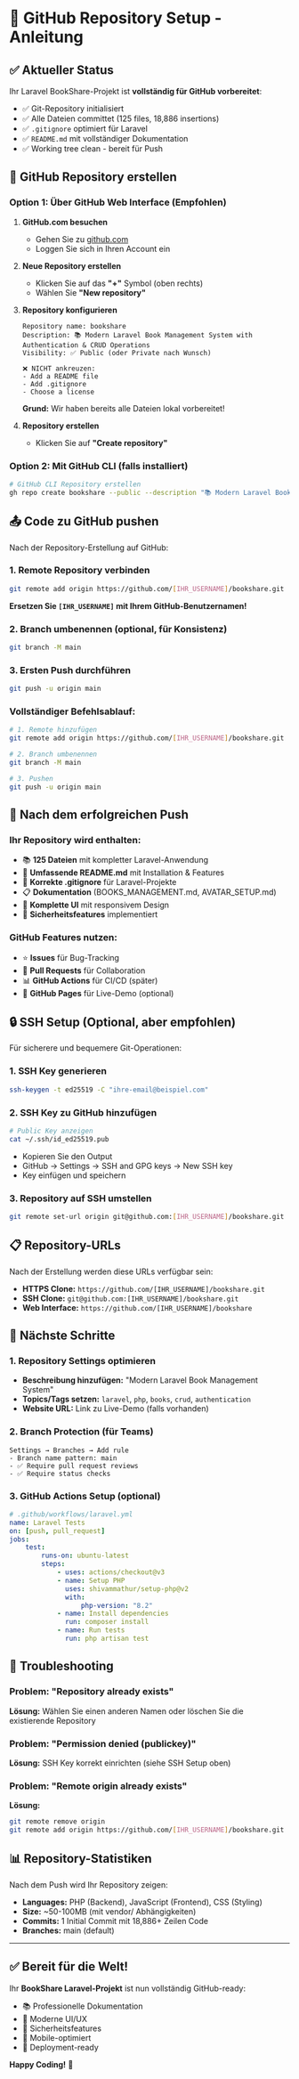 # 🚀 GitHub Repository Setup - Anleitung

## ✅ Aktueller Status

Ihr Laravel BookShare-Projekt ist **vollständig für GitHub vorbereitet**:

-   ✅ Git-Repository initialisiert
-   ✅ Alle Dateien committet (125 files, 18,886 insertions)
-   ✅ `.gitignore` optimiert für Laravel
-   ✅ `README.md` mit vollständiger Dokumentation
-   ✅ Working tree clean - bereit für Push

## 🔧 GitHub Repository erstellen

### Option 1: Über GitHub Web Interface (Empfohlen)

1. **GitHub.com besuchen**

    - Gehen Sie zu [github.com](https://github.com)
    - Loggen Sie sich in Ihren Account ein

2. **Neue Repository erstellen**

    - Klicken Sie auf das **"+"** Symbol (oben rechts)
    - Wählen Sie **"New repository"**

3. **Repository konfigurieren**

    ```
    Repository name: bookshare
    Description: 📚 Modern Laravel Book Management System with Authentication & CRUD Operations
    Visibility: ✅ Public (oder Private nach Wunsch)

    ❌ NICHT ankreuzen:
    - Add a README file
    - Add .gitignore
    - Choose a license
    ```

    **Grund:** Wir haben bereits alle Dateien lokal vorbereitet!

4. **Repository erstellen**
    - Klicken Sie auf **"Create repository"**

### Option 2: Mit GitHub CLI (falls installiert)

```bash
# GitHub CLI Repository erstellen
gh repo create bookshare --public --description "📚 Modern Laravel Book Management System"
```

## 📤 Code zu GitHub pushen

Nach der Repository-Erstellung auf GitHub:

### 1. Remote Repository verbinden

```bash
git remote add origin https://github.com/[IHR_USERNAME]/bookshare.git
```

**Ersetzen Sie `[IHR_USERNAME]` mit Ihrem GitHub-Benutzernamen!**

### 2. Branch umbenennen (optional, für Konsistenz)

```bash
git branch -M main
```

### 3. Ersten Push durchführen

```bash
git push -u origin main
```

### Vollständiger Befehlsablauf:

```bash
# 1. Remote hinzufügen
git remote add origin https://github.com/[IHR_USERNAME]/bookshare.git

# 2. Branch umbenennen
git branch -M main

# 3. Pushen
git push -u origin main
```

## 🎯 Nach dem erfolgreichen Push

### Ihr Repository wird enthalten:

-   📚 **125 Dateien** mit kompletter Laravel-Anwendung
-   📖 **Umfassende README.md** mit Installation & Features
-   🔧 **Korrekte .gitignore** für Laravel-Projekte
-   📋 **Dokumentation** (BOOKS_MANAGEMENT.md, AVATAR_SETUP.md)
-   🎨 **Komplette UI** mit responsivem Design
-   🔐 **Sicherheitsfeatures** implementiert

### GitHub Features nutzen:

-   ⭐ **Issues** für Bug-Tracking
-   🔀 **Pull Requests** für Collaboration
-   📊 **GitHub Actions** für CI/CD (später)
-   📱 **GitHub Pages** für Live-Demo (optional)

## 🔒 SSH Setup (Optional, aber empfohlen)

Für sicherere und bequemere Git-Operationen:

### 1. SSH Key generieren

```bash
ssh-keygen -t ed25519 -C "ihre-email@beispiel.com"
```

### 2. SSH Key zu GitHub hinzufügen

```bash
# Public Key anzeigen
cat ~/.ssh/id_ed25519.pub
```

-   Kopieren Sie den Output
-   GitHub → Settings → SSH and GPG keys → New SSH key
-   Key einfügen und speichern

### 3. Repository auf SSH umstellen

```bash
git remote set-url origin git@github.com:[IHR_USERNAME]/bookshare.git
```

## 📋 Repository-URLs

Nach der Erstellung werden diese URLs verfügbar sein:

-   **HTTPS Clone:** `https://github.com/[IHR_USERNAME]/bookshare.git`
-   **SSH Clone:** `git@github.com:[IHR_USERNAME]/bookshare.git`
-   **Web Interface:** `https://github.com/[IHR_USERNAME]/bookshare`

## 🚀 Nächste Schritte

### 1. Repository Settings optimieren

-   **Beschreibung hinzufügen:** "Modern Laravel Book Management System"
-   **Topics/Tags setzen:** `laravel`, `php`, `books`, `crud`, `authentication`
-   **Website URL:** Link zu Live-Demo (falls vorhanden)

### 2. Branch Protection (für Teams)

```
Settings → Branches → Add rule
- Branch name pattern: main
- ✅ Require pull request reviews
- ✅ Require status checks
```

### 3. GitHub Actions Setup (optional)

```yaml
# .github/workflows/laravel.yml
name: Laravel Tests
on: [push, pull_request]
jobs:
    test:
        runs-on: ubuntu-latest
        steps:
            - uses: actions/checkout@v3
            - name: Setup PHP
              uses: shivammathur/setup-php@v2
              with:
                  php-version: "8.2"
            - name: Install dependencies
              run: composer install
            - name: Run tests
              run: php artisan test
```

## 🔧 Troubleshooting

### Problem: "Repository already exists"

**Lösung:** Wählen Sie einen anderen Namen oder löschen Sie die existierende Repository

### Problem: "Permission denied (publickey)"

**Lösung:** SSH Key korrekt einrichten (siehe SSH Setup oben)

### Problem: "Remote origin already exists"

**Lösung:**

```bash
git remote remove origin
git remote add origin https://github.com/[IHR_USERNAME]/bookshare.git
```

## 📊 Repository-Statistiken

Nach dem Push wird Ihr Repository zeigen:

-   **Languages:** PHP (Backend), JavaScript (Frontend), CSS (Styling)
-   **Size:** ~50-100MB (mit vendor/ Abhängigkeiten)
-   **Commits:** 1 Initial Commit mit 18,886+ Zeilen Code
-   **Branches:** main (default)

---

## ✅ Bereit für die Welt!

Ihr **BookShare Laravel-Projekt** ist nun vollständig GitHub-ready:

-   📚 Professionelle Dokumentation
-   🎨 Moderne UI/UX
-   🔐 Sicherheitsfeatures
-   📱 Mobile-optimiert
-   🚀 Deployment-ready

**Happy Coding!** 🎉
